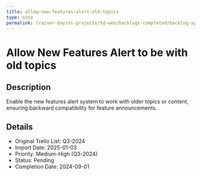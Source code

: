 ```yaml
---
title: allow-new-features-alert-old-topics
type: note
permalink: trainer-day/os-projects/td-web/backlogs-completed/backlog-specs/allow-new-features-alert-old-topics
---
```


# Allow New Features Alert to be with old topics

## Description
Enable the new features alert system to work with older topics or content, ensuring backward compatibility for feature announcements.

## Details
- Original Trello List: Q3-2024
- Import Date: 2025-01-03
- Priority: Medium-High (Q3-2024)
- Status: Pending
- Completion Date: 2024-09-01